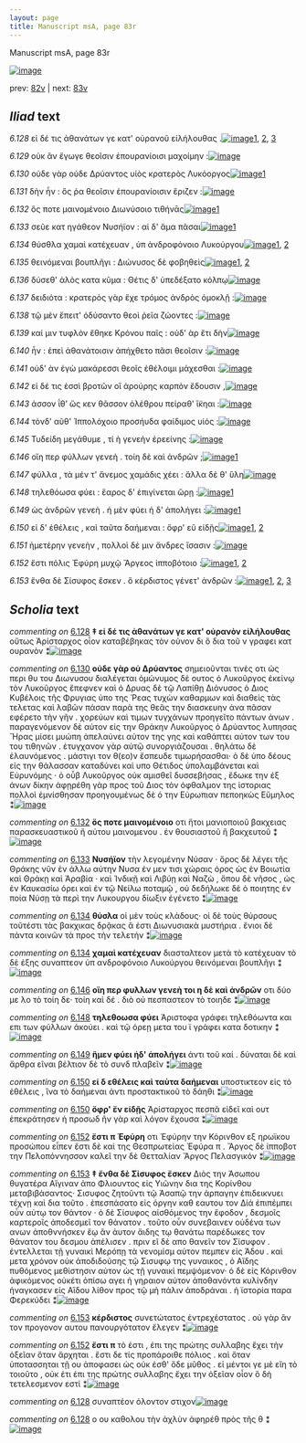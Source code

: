```yaml
---
layout: page
title: Manuscript msA, page 83r
---
```


Manuscript msA, page 83r

[![image](http://www.homermultitext.org/iipsrv?OBJ=IIP,1.0&FIF=/project/homer/pyramidal/deepzoom/hmt/vaimg/2017a/VA083RN_0084.tif&WID=100&CVT=JPEG)](http://www.homermultitext.org/ict2/?urn=urn:cite2:hmt:vaimg.2017a:VA083RN_0084)

prev:  [82v](../82v) | next:  [83v](../83v)

## *Iliad* text

*6.128* <a id="6.128"/> εἰ δέ τις ἀθανάτων γε κατ' οὐρανοῦ εἰλήλουθας .[![image](http://www.homermultitext.org/iipsrv?OBJ=IIP,1.0&FIF=/project/homer/pyramidal/deepzoom/hmt/vaimg/2017a/VA083RN_0084.tif&RGN=0.1672,0.2276,0.3794,0.0188&WID=1000&CVT=JPEG)](http://www.homermultitext.org/ict2/?urn=urn:cite2:hmt:vaimg.2017a:VA083RN_0084@0.1672,0.2276,0.3794,0.0188)[1](#msAint_6.170), [2](#msAil_6.285), [3](#msA_6.36)

*6.129* <a id="6.129"/> οὐκ ἂν ἔγωγε θεοῖσιν ἐπουρανίοισι μαχοίμην :[![image](http://www.homermultitext.org/iipsrv?OBJ=IIP,1.0&FIF=/project/homer/pyramidal/deepzoom/hmt/vaimg/2017a/VA083RN_0084.tif&RGN=0.1652,0.2472,0.3794,0.021&WID=1000&CVT=JPEG)](http://www.homermultitext.org/ict2/?urn=urn:cite2:hmt:vaimg.2017a:VA083RN_0084@0.1652,0.2472,0.3794,0.021)

*6.130* <a id="6.130"/> οὐδε γὰρ οὐδε Δρύαντος υἱὸς κρατερὸς Λυκόοργος[![image](http://www.homermultitext.org/iipsrv?OBJ=IIP,1.0&FIF=/project/homer/pyramidal/deepzoom/hmt/vaimg/2017a/VA083RN_0084.tif&RGN=0.1612,0.2645,0.3794,0.021&WID=1000&CVT=JPEG)](http://www.homermultitext.org/ict2/?urn=urn:cite2:hmt:vaimg.2017a:VA083RN_0084@0.1612,0.2645,0.3794,0.021)[1](#msA_6.37)

*6.131* <a id="6.131"/> δὴν ἦν : ὅς ῥα θεοῖσιν ἐπουρανίοισιν ἔριζεν :[![image](http://www.homermultitext.org/iipsrv?OBJ=IIP,1.0&FIF=/project/homer/pyramidal/deepzoom/hmt/vaimg/2017a/VA083RN_0084.tif&RGN=0.1602,0.2832,0.3794,0.021&WID=1000&CVT=JPEG)](http://www.homermultitext.org/ict2/?urn=urn:cite2:hmt:vaimg.2017a:VA083RN_0084@0.1602,0.2832,0.3794,0.021)

*6.132* <a id="6.132"/> ὅς ποτε μαινομένοιο Διωνύσοιο τιθήνᾱς[![image](http://www.homermultitext.org/iipsrv?OBJ=IIP,1.0&FIF=/project/homer/pyramidal/deepzoom/hmt/vaimg/2017a/VA083RN_0084.tif&RGN=0.1562,0.3035,0.3363,0.021&WID=1000&CVT=JPEG)](http://www.homermultitext.org/ict2/?urn=urn:cite2:hmt:vaimg.2017a:VA083RN_0084@0.1562,0.3035,0.3363,0.021)[1](#msA_6.38)

*6.133* <a id="6.133"/> σεῦε κατ ηγάθεον Νυσήϊον : αἱ δ' ἅμα πᾶσαι[![image](http://www.homermultitext.org/iipsrv?OBJ=IIP,1.0&FIF=/project/homer/pyramidal/deepzoom/hmt/vaimg/2017a/VA083RN_0084.tif&RGN=0.1632,0.3186,0.3584,0.024&WID=1000&CVT=JPEG)](http://www.homermultitext.org/ict2/?urn=urn:cite2:hmt:vaimg.2017a:VA083RN_0084@0.1632,0.3186,0.3584,0.024)[1](#msA_6.39)

*6.134* <a id="6.134"/> θύσθλα χαμαὶ κατέχευαν , ὑπ ἀνδροφόνοιο Λυκούργου[![image](http://www.homermultitext.org/iipsrv?OBJ=IIP,1.0&FIF=/project/homer/pyramidal/deepzoom/hmt/vaimg/2017a/VA083RN_0084.tif&RGN=0.1632,0.3403,0.4034,0.024&WID=1000&CVT=JPEG)](http://www.homermultitext.org/ict2/?urn=urn:cite2:hmt:vaimg.2017a:VA083RN_0084@0.1632,0.3403,0.4034,0.024)[1](#msA_6.41), [2](#msA_6.40)

*6.135* <a id="6.135"/> θεινόμεναι βουπλῆγι : Διώνυσος δὲ φοβηθεὶς[![image](http://www.homermultitext.org/iipsrv?OBJ=IIP,1.0&FIF=/project/homer/pyramidal/deepzoom/hmt/vaimg/2017a/VA083RN_0084.tif&RGN=0.1592,0.3599,0.3614,0.024&WID=1000&CVT=JPEG)](http://www.homermultitext.org/ict2/?urn=urn:cite2:hmt:vaimg.2017a:VA083RN_0084@0.1592,0.3599,0.3614,0.024)[1](#msA_6.42), [2](#msAim_6.224)

*6.136* <a id="6.136"/> δύσεθ' ἁλὸς κατα κῦμα : Θέτις δ' ὑπεδέξατο κόλπῳ[![image](http://www.homermultitext.org/iipsrv?OBJ=IIP,1.0&FIF=/project/homer/pyramidal/deepzoom/hmt/vaimg/2017a/VA083RN_0084.tif&RGN=0.1642,0.3794,0.4084,0.024&WID=1000&CVT=JPEG)](http://www.homermultitext.org/ict2/?urn=urn:cite2:hmt:vaimg.2017a:VA083RN_0084@0.1642,0.3794,0.4084,0.024)

*6.137* <a id="6.137"/> δειδιότα : κρατερὸς γὰρ ἔχε τρόμος ἀνδρὸς ὁμοκλῇ :[![image](http://www.homermultitext.org/iipsrv?OBJ=IIP,1.0&FIF=/project/homer/pyramidal/deepzoom/hmt/vaimg/2017a/VA083RN_0084.tif&RGN=0.1632,0.3974,0.4084,0.024&WID=1000&CVT=JPEG)](http://www.homermultitext.org/ict2/?urn=urn:cite2:hmt:vaimg.2017a:VA083RN_0084@0.1632,0.3974,0.4084,0.024)

*6.138* <a id="6.138"/> τῷ μὲν ἔπειτ' ὀδύσαντο θεοὶ ῥεῖα ζώοντες :[![image](http://www.homermultitext.org/iipsrv?OBJ=IIP,1.0&FIF=/project/homer/pyramidal/deepzoom/hmt/vaimg/2017a/VA083RN_0084.tif&RGN=0.1612,0.4177,0.3674,0.0218&WID=1000&CVT=JPEG)](http://www.homermultitext.org/ict2/?urn=urn:cite2:hmt:vaimg.2017a:VA083RN_0084@0.1612,0.4177,0.3674,0.0218)

*6.139* <a id="6.139"/> καί μιν τυφλὸν ἔθηκε Κρόνου παῖς : οὐδ' ὰρ ἔτι δὴν[![image](http://www.homermultitext.org/iipsrv?OBJ=IIP,1.0&FIF=/project/homer/pyramidal/deepzoom/hmt/vaimg/2017a/VA083RN_0084.tif&RGN=0.1612,0.438,0.4024,0.0218&WID=1000&CVT=JPEG)](http://www.homermultitext.org/ict2/?urn=urn:cite2:hmt:vaimg.2017a:VA083RN_0084@0.1612,0.438,0.4024,0.0218)

*6.140* <a id="6.140"/> ἦν : ἐπεὶ ἀθανάτοισιν ἀπήχθετο πᾶσι θεοῖσιν :[![image](http://www.homermultitext.org/iipsrv?OBJ=IIP,1.0&FIF=/project/homer/pyramidal/deepzoom/hmt/vaimg/2017a/VA083RN_0084.tif&RGN=0.1592,0.4576,0.3764,0.0218&WID=1000&CVT=JPEG)](http://www.homermultitext.org/ict2/?urn=urn:cite2:hmt:vaimg.2017a:VA083RN_0084@0.1592,0.4576,0.3764,0.0218)

*6.141* <a id="6.141"/> οὐδ' ὰν ἐγὼ μακάρεσσι θεοῖς ἐθέλοιμι μάχεσθαι :[![image](http://www.homermultitext.org/iipsrv?OBJ=IIP,1.0&FIF=/project/homer/pyramidal/deepzoom/hmt/vaimg/2017a/VA083RN_0084.tif&RGN=0.1612,0.4748,0.3764,0.0218&WID=1000&CVT=JPEG)](http://www.homermultitext.org/ict2/?urn=urn:cite2:hmt:vaimg.2017a:VA083RN_0084@0.1612,0.4748,0.3764,0.0218)

*6.142* <a id="6.142"/> εἰ δέ τις ἐσσὶ βροτῶν οἳ ἀρούρης καρπὸν ἔδουσιν ,[![image](http://www.homermultitext.org/iipsrv?OBJ=IIP,1.0&FIF=/project/homer/pyramidal/deepzoom/hmt/vaimg/2017a/VA083RN_0084.tif&RGN=0.1582,0.4944,0.3824,0.0218&WID=1000&CVT=JPEG)](http://www.homermultitext.org/ict2/?urn=urn:cite2:hmt:vaimg.2017a:VA083RN_0084@0.1582,0.4944,0.3824,0.0218)

*6.143* <a id="6.143"/> άσσον ΐθ’ ὥς κεν θᾶσσον ὀλέθρου πείραθ' ἵ̈κηαι :[![image](http://www.homermultitext.org/iipsrv?OBJ=IIP,1.0&FIF=/project/homer/pyramidal/deepzoom/hmt/vaimg/2017a/VA083RN_0084.tif&RGN=0.1572,0.5131,0.3824,0.0218&WID=1000&CVT=JPEG)](http://www.homermultitext.org/ict2/?urn=urn:cite2:hmt:vaimg.2017a:VA083RN_0084@0.1572,0.5131,0.3824,0.0218)

*6.144* <a id="6.144"/> τὸνδ' αῦθ' Ἱππολόχοιο προσήυδα φαίδιμος υἱός :[![image](http://www.homermultitext.org/iipsrv?OBJ=IIP,1.0&FIF=/project/homer/pyramidal/deepzoom/hmt/vaimg/2017a/VA083RN_0084.tif&RGN=0.1582,0.5304,0.4024,0.0218&WID=1000&CVT=JPEG)](http://www.homermultitext.org/ict2/?urn=urn:cite2:hmt:vaimg.2017a:VA083RN_0084@0.1582,0.5304,0.4024,0.0218)

*6.145* <a id="6.145"/> Τυδείδη μεγάθυμε , τί ὴ γενεὴν ἐρεείνης :[![image](http://www.homermultitext.org/iipsrv?OBJ=IIP,1.0&FIF=/project/homer/pyramidal/deepzoom/hmt/vaimg/2017a/VA083RN_0084.tif&RGN=0.1592,0.55,0.3534,0.0218&WID=1000&CVT=JPEG)](http://www.homermultitext.org/ict2/?urn=urn:cite2:hmt:vaimg.2017a:VA083RN_0084@0.1592,0.55,0.3534,0.0218)

*6.146* <a id="6.146"/> οἵη περ φύλλων γενεὴ . τοίη δὲ καὶ ἀνδρῶν ;[![image](http://www.homermultitext.org/iipsrv?OBJ=IIP,1.0&FIF=/project/homer/pyramidal/deepzoom/hmt/vaimg/2017a/VA083RN_0084.tif&RGN=0.1602,0.5665,0.3704,0.0218&WID=1000&CVT=JPEG)](http://www.homermultitext.org/ict2/?urn=urn:cite2:hmt:vaimg.2017a:VA083RN_0084@0.1602,0.5665,0.3704,0.0218)[1](#msA_6.43)

*6.147* <a id="6.147"/> φύλλα , τὰ μέν τ' ἄνεμος χαμάδις χέει : ἄλλα δέ θ' ὕλη[![image](http://www.homermultitext.org/iipsrv?OBJ=IIP,1.0&FIF=/project/homer/pyramidal/deepzoom/hmt/vaimg/2017a/VA083RN_0084.tif&RGN=0.1632,0.5883,0.4044,0.0218&WID=1000&CVT=JPEG)](http://www.homermultitext.org/ict2/?urn=urn:cite2:hmt:vaimg.2017a:VA083RN_0084@0.1632,0.5883,0.4044,0.0218)

*6.148* <a id="6.148"/> τηλεθόωσα φύει : ἔαρος δ' ἐπιγίνεται ὥρῃ :[![image](http://www.homermultitext.org/iipsrv?OBJ=IIP,1.0&FIF=/project/homer/pyramidal/deepzoom/hmt/vaimg/2017a/VA083RN_0084.tif&RGN=0.1622,0.6086,0.3504,0.0218&WID=1000&CVT=JPEG)](http://www.homermultitext.org/ict2/?urn=urn:cite2:hmt:vaimg.2017a:VA083RN_0084@0.1622,0.6086,0.3504,0.0218)[1](#msA_6.44)

*6.149* <a id="6.149"/> ὡς ἀνδρῶν γενεὴ . ἠ μὲν φύει ἠ δ' ἀπολήγει :[![image](http://www.homermultitext.org/iipsrv?OBJ=IIP,1.0&FIF=/project/homer/pyramidal/deepzoom/hmt/vaimg/2017a/VA083RN_0084.tif&RGN=0.1632,0.6251,0.3584,0.0248&WID=1000&CVT=JPEG)](http://www.homermultitext.org/ict2/?urn=urn:cite2:hmt:vaimg.2017a:VA083RN_0084@0.1632,0.6251,0.3584,0.0248)[1](#msA_6.45)

*6.150* <a id="6.150"/> εἰ δ' ἐθέλεις , καὶ ταῦτα δαήμεναι : ὄφρ' εῦ εἰδῇς[![image](http://www.homermultitext.org/iipsrv?OBJ=IIP,1.0&FIF=/project/homer/pyramidal/deepzoom/hmt/vaimg/2017a/VA083RN_0084.tif&RGN=0.1632,0.6424,0.3854,0.0248&WID=1000&CVT=JPEG)](http://www.homermultitext.org/ict2/?urn=urn:cite2:hmt:vaimg.2017a:VA083RN_0084@0.1632,0.6424,0.3854,0.0248)[1](#msA_6.46), [2](#msA_6.47)

*6.151* <a id="6.151"/> ἡμετέρην γενεὴν , πολλοὶ δέ μιν ἄνδρες ἴσασιν :[![image](http://www.homermultitext.org/iipsrv?OBJ=IIP,1.0&FIF=/project/homer/pyramidal/deepzoom/hmt/vaimg/2017a/VA083RN_0084.tif&RGN=0.1652,0.6619,0.3854,0.0248&WID=1000&CVT=JPEG)](http://www.homermultitext.org/ict2/?urn=urn:cite2:hmt:vaimg.2017a:VA083RN_0084@0.1652,0.6619,0.3854,0.0248)

*6.152* <a id="6.152"/> ἔστι πόλις Ἐφύρη μυχῷ Ἄργεος ἱπποβότοιο :[![image](http://www.homermultitext.org/iipsrv?OBJ=IIP,1.0&FIF=/project/homer/pyramidal/deepzoom/hmt/vaimg/2017a/VA083RN_0084.tif&RGN=0.1632,0.6807,0.3584,0.0248&WID=1000&CVT=JPEG)](http://www.homermultitext.org/ict2/?urn=urn:cite2:hmt:vaimg.2017a:VA083RN_0084@0.1632,0.6807,0.3584,0.0248)[1](#msA_6.48), [2](#msA_6.52)

*6.153* <a id="6.153"/> ἔνθα δὲ Σίσυφος ἔσκεν . ὃ κέρδιστος γένετ' ἀνδρῶν :[![image](http://www.homermultitext.org/iipsrv?OBJ=IIP,1.0&FIF=/project/homer/pyramidal/deepzoom/hmt/vaimg/2017a/VA083RN_0084.tif&RGN=0.1642,0.7002,0.4044,0.0248&WID=1000&CVT=JPEG)](http://www.homermultitext.org/ict2/?urn=urn:cite2:hmt:vaimg.2017a:VA083RN_0084@0.1642,0.7002,0.4044,0.0248)[1](#msA_6.51), [2](#msA_6.50), [3](#msA_6.49)

## *Scholia* text

*commenting on* [6.128](#6.128)  <a id="msA_6.36"/> **‡ εἰ δέ τις ἀθανάτων γε κατ' οὐρανὸν εἰλήλουθας** οὕτως Ἀρίσταρχος οἷον καταβέβηκας τὸν οὐνον δι ὃ δια τοῦ ν γραφει κατ ουρανὸν ⁑[![image](http://www.homermultitext.org/iipsrv?OBJ=IIP,1.0&FIF=/project/homer/pyramidal/deepzoom/hmt/vaimg/2017a/VA083RN_0084.tif&RGN=0.15659543,0.11327801,0.61403832,0.03319502&WID=1000&CVT=JPEG)](http://www.homermultitext.org/ict2/?urn=urn:cite2:hmt:vaimg.2017a:VA083RN_0084@0.15659543,0.11327801,0.61403832,0.03319502)

*commenting on* [6.130](#6.130)  <a id="msA_6.37"/> **οὐδε γὰρ οὐ Δρύαντος** σημειοῦνται τινὲς οτι ὡς περι θυ του Διωνυσου διαλέγεται ὁμώνυμος δὲ ουτος ὁ Λυκοῦργος ἐκείνῳ τὸν Λυκοῦργος ἔπεφνεν καὶ ὀ Δρυας δὲ τῷ Λαπίθῃ Διόνυσος ὁ Διος Κυβέλοις τῆς Φρυγιας ὑπο της Ῥεας τυχὼν καθαρμων καὶ διαθεὶς τὰς τελετας καὶ λαβῶν πάσαν παρὰ της θεᾶς την διασκευην ἀνα πᾶσαν εφέρετο τὴν γῆν . χορεύων καὶ τιμων τυγχάνων προηγεῖτο πάντων ἀνων . παραγενόμενον δὲ αὐτον εἰς την Θράκην Λυκοῦργος ὁ Δρύαντος λυπησας Ἥρας μίσει μυώπη ἀπελαύνει αὐτον της γης καὶ καθάπτει αὐτον των του του τιθηνῶν . ἐτυγχανον γὰρ αὐτῷ συνοργιάζουσαι . θηλάτω δὲ ἐλαυνόμενος . μάστιγι τον θ(εο)ν ἔσπευδε τιμωρήσασθαι· ὁ δὲ ὑπο δέους εἰς την θάλασσαν καταδύνει καὶ υπο Θέτιδος ὑπολαμβάνεται καὶ Εὐρυνόμης · ὁ οὖβ Λυκοῦργος οὐκ αμισθεῖ δυσσεβήσας , ἔδωκε την ἐξ ἀνων δίκην ἀφῃρέθη γὰρ προς τοῦ Διος τὸν ὀφθαλμον της ἱστοριας πολλοὶ ἐμνίσθησαν προηγουμένως δὲ ὁ την Εὐρωπιαν πεποηκὼς Εὔμηλος ⁑[![image](http://www.homermultitext.org/iipsrv?OBJ=IIP,1.0&FIF=/project/homer/pyramidal/deepzoom/hmt/vaimg/2017a/VA083RN_0084.tif&RGN=0.15549005,0.12987552,0.61790715,0.10373444&WID=1000&CVT=JPEG)](http://www.homermultitext.org/ict2/?urn=urn:cite2:hmt:vaimg.2017a:VA083RN_0084@0.15549005,0.12987552,0.61790715,0.10373444)

*commenting on* [6.132](#6.132)  <a id="msA_6.38"/> **ὅς ποτε μαινομένοιο** οτι ἥτοι μανιοποιοῦ βακχειας παρασκευαστικοῦ ἢ αὐτου μαινομενου . ἐν θουσιαστοῦ ἢ βακχευτοῦ ⁑[![image](http://www.homermultitext.org/iipsrv?OBJ=IIP,1.0&FIF=/project/homer/pyramidal/deepzoom/hmt/vaimg/2017a/VA083RN_0084.tif&RGN=0.56245394,0.23278008,0.20781135,0.04785615&WID=1000&CVT=JPEG)](http://www.homermultitext.org/ict2/?urn=urn:cite2:hmt:vaimg.2017a:VA083RN_0084@0.56245394,0.23278008,0.20781135,0.04785615)

*commenting on* [6.133](#6.133)  <a id="msA_6.39"/> **Νυσήϊον** τὴν λεγομένην Νύσαν · ὅρος δὲ λέγει τῆς Θράκης νῦν ἐν άλλω αὐτην Νυσα ἐν μεν τισι χώραις όρος ὡς ἐν Βοιωτία καὶ Θράκῃ καὶ Ἀραβία · καὶ Ἰνδικῇ καὶ Λιβύῃ καὶ Ναζὼ , ὅπου δὲ νῆσος , ὡς ἐν Καυκασίω όρει καὶ ἐν τῷ Νείλω ποταμῷ , οὐ δεδήλωκε δὲ ὁ ποιητης ἐν ποία Νύσῃ τὰ περὶ την Λυκουργου δίωξιν ἐγένετο ⁑[![image](http://www.homermultitext.org/iipsrv?OBJ=IIP,1.0&FIF=/project/homer/pyramidal/deepzoom/hmt/vaimg/2017a/VA083RN_0084.tif&RGN=0.55434783,0.27372061,0.21886514,0.10041494&WID=1000&CVT=JPEG)](http://www.homermultitext.org/ict2/?urn=urn:cite2:hmt:vaimg.2017a:VA083RN_0084@0.55434783,0.27372061,0.21886514,0.10041494)

*commenting on* [6.134](#6.134)  <a id="msA_6.40"/> **θύσλα** οἱ μὲν τοὺς κλάδους· οἱ δὲ τοὺς θύρσους τοῦτέστι τὰς βακχικας δρᾷκας ἅ ἐστι Διωνυσιακὰ μυστήρια . ἔνιοι δὲ πάντα κοινῶν τὰ προς τὴν τελετήν ⁑[![image](http://www.homermultitext.org/iipsrv?OBJ=IIP,1.0&FIF=/project/homer/pyramidal/deepzoom/hmt/vaimg/2017a/VA083RN_0084.tif&RGN=0.57092852,0.36030429,0.20965365,0.06085754&WID=1000&CVT=JPEG)](http://www.homermultitext.org/ict2/?urn=urn:cite2:hmt:vaimg.2017a:VA083RN_0084@0.57092852,0.36030429,0.20965365,0.06085754)

*commenting on* [6.134](#6.134)  <a id="msA_6.41"/> **χαμαὶ κατέχευαν** διασταλτεον μετὰ τὸ κατέχευαν τὸ δὲ ἑξης συναπτεον ὑπ ανδροφόνοιο Λυκούργου θεινόμεναι βουπλῆγι ⁑[![image](http://www.homermultitext.org/iipsrv?OBJ=IIP,1.0&FIF=/project/homer/pyramidal/deepzoom/hmt/vaimg/2017a/VA083RN_0084.tif&RGN=0.56319086,0.41452282,0.22660280,0.04287690&WID=1000&CVT=JPEG)](http://www.homermultitext.org/ict2/?urn=urn:cite2:hmt:vaimg.2017a:VA083RN_0084@0.56319086,0.41452282,0.22660280,0.04287690)

*commenting on* [6.146](#6.146)  <a id="msA_6.43"/> **οἵη περ φυλλων γενεὴ τοι η δὲ καὶ ἀνδρῶν** οτι δύο με λο τὸ τοίη δε· τοίη καὶ δέ . διὸ οὐ πεσπαστεον τὸ τοιηδε ⁑[![image](http://www.homermultitext.org/iipsrv?OBJ=IIP,1.0&FIF=/project/homer/pyramidal/deepzoom/hmt/vaimg/2017a/VA083RN_0084.tif&RGN=0.56319086,0.50719225,0.21886514,0.03706777&WID=1000&CVT=JPEG)](http://www.homermultitext.org/ict2/?urn=urn:cite2:hmt:vaimg.2017a:VA083RN_0084@0.56319086,0.50719225,0.21886514,0.03706777)

*commenting on* [6.148](#6.148)  <a id="msA_6.44"/> **τηλεθοωσα φύει** Ἀριστοφα γράφει τηλεθόωντα και επι των φύλλων ἀκούει . καὶ τῷ όρεῃ μετα του ϊ γράφει κατα δοτικην ⁑[![image](http://www.homermultitext.org/iipsrv?OBJ=IIP,1.0&FIF=/project/homer/pyramidal/deepzoom/hmt/vaimg/2017a/VA083RN_0084.tif&RGN=0.56098010,0.53236515,0.21997052,0.03430152&WID=1000&CVT=JPEG)](http://www.homermultitext.org/ict2/?urn=urn:cite2:hmt:vaimg.2017a:VA083RN_0084@0.56098010,0.53236515,0.21997052,0.03430152)

*commenting on* [6.149](#6.149)  <a id="msA_6.45"/> **ἣμεν φύει ἡδ' ἁπολήγει** ἀντι τοῦ καί . δύναται δὲ καὶ ἄρθρα εῖναι βέλτιον δὲ τὸ συνδ πλαβεῖν ⁑[![image](http://www.homermultitext.org/iipsrv?OBJ=IIP,1.0&FIF=/project/homer/pyramidal/deepzoom/hmt/vaimg/2017a/VA083RN_0084.tif&RGN=0.56098010,0.56168741,0.24392041,0.02987552&WID=1000&CVT=JPEG)](http://www.homermultitext.org/ict2/?urn=urn:cite2:hmt:vaimg.2017a:VA083RN_0084@0.56098010,0.56168741,0.24392041,0.02987552)

*commenting on* [6.150](#6.150)  <a id="msA_6.46"/> **εἰ δ εθέλεις καὶ ταὺτα δαήμεναι** υποστικτεον εἰς τὸ ἐθέλεις , ἵνα τὸ δαήμεναι ἀντι προστακτικοῦ τὸ δάηθι ⁑[![image](http://www.homermultitext.org/iipsrv?OBJ=IIP,1.0&FIF=/project/homer/pyramidal/deepzoom/hmt/vaimg/2017a/VA083RN_0084.tif&RGN=0.56871776,0.58824343,0.21591746,0.04149378&WID=1000&CVT=JPEG)](http://www.homermultitext.org/ict2/?urn=urn:cite2:hmt:vaimg.2017a:VA083RN_0084@0.56871776,0.58824343,0.21591746,0.04149378)

*commenting on* [6.150](#6.150)  <a id="msA_6.47"/> **ὄφρ' ἔν εἰδῇς** Ἀρίσταρχος πεσπᾶ εἰδεῖ καὶ ουτ ἐπεκράτησεν ἡ προσωδ ἢν γὰρ καὶ λόγον ἔχουσα ⁑[![image](http://www.homermultitext.org/iipsrv?OBJ=IIP,1.0&FIF=/project/homer/pyramidal/deepzoom/hmt/vaimg/2017a/VA083RN_0084.tif&RGN=0.56577008,0.62171508,0.21591746,0.05311203&WID=1000&CVT=JPEG)](http://www.homermultitext.org/ict2/?urn=urn:cite2:hmt:vaimg.2017a:VA083RN_0084@0.56577008,0.62171508,0.21591746,0.05311203)

*commenting on* [6.152](#6.152)  <a id="msA_6.48"/> **ἔστι π Ἐφύρη** οτι Ἐφύρην την Κόρινθον εξ ηρωϊκου προσώπου εἶπεν ἔστι δὲ καὶ της Θεσπρωτείας Ἐφύρα π . Ἄργος δὲ ἱπποβοτ την Πελοπόννησσον καλεῖ την δὲ Θετταλίαν Ἄργος Πελασγικόν ⁑[![image](http://www.homermultitext.org/iipsrv?OBJ=IIP,1.0&FIF=/project/homer/pyramidal/deepzoom/hmt/vaimg/2017a/VA083RN_0084.tif&RGN=0.57056006,0.65242047,0.21370671,0.07358230&WID=1000&CVT=JPEG)](http://www.homermultitext.org/ict2/?urn=urn:cite2:hmt:vaimg.2017a:VA083RN_0084@0.57056006,0.65242047,0.21370671,0.07358230)

*commenting on* [6.153](#6.153)  <a id="msA_6.49"/> **‡ ἔνθα δὲ Σίσυφος ἔσκεν** Διὸς την Ἀσωπου θυγατέρα Αἴγιναν ἀπο Φλιουντος εἰς Υιῶνην δια της Κορίνθου μεταβιβάσαντος· Σισυφος ζητοῦντι τῷ Ἀσαπῷ την ἁρπαγην ἐπιδεικνυει τέχνῃ καὶ δια τοῦτο . ἐπεσπάσατο εἰς ὀργην καθ εαυτου τον Δίά ἐπιπέμπει οὖν αὐτῳ τον θάντον · ὁ δὲ Σίσυφος αἰσθόμενος την ἔφοδον , δεσμοῖς καρτεροῖς ἀποδεσμεῖ τον θάνατον . τοῦτο οὖν συνεβαινεν οὐδένα των ανων ἀποθννήσκεν ἕῳ ἂν ἀυτον ἄιδης τῳ θανάτω παρέδωκες τον θάνατον του δεσμου ἀπέλισεν . πριν εῖ δὲ απο θανεῖν τον Σίσυφον . ἐντελλεται τῇ γυναικὶ Μερόπῃ τὰ νενομίσμ αὐτον πεμπεν εἰς Άδου . καὶ μετα χρόνον οὐκ ἀποδιδούσης τῷ Σισυφῳ της γυναικος , ὁ Αἵδης πυθόμενος μεθίστησιν αὐτον ὡς τῇ γυναικὶ πεμψόμενον· ὁ δὲ εἰς Κόρινθον ἀφικόμενος οὐκέτι ὀπίσω αγει ἠ γηραιον αὐτον ἀποθανόντα κυλίνδην ἡναγκασεν εἰς Αἵδου λίθον προς τῷ μὴ πάλιν ἀποδράναι . ἡ ϊστορία παρα Φερεκύδει ⁑[![image](http://www.homermultitext.org/iipsrv?OBJ=IIP,1.0&FIF=/project/homer/pyramidal/deepzoom/hmt/vaimg/2017a/VA083RN_0084.tif&RGN=0.15512159,0.72254495,0.64056743,0.08755187&WID=1000&CVT=JPEG)](http://www.homermultitext.org/ict2/?urn=urn:cite2:hmt:vaimg.2017a:VA083RN_0084@0.15512159,0.72254495,0.64056743,0.08755187)

*commenting on* [6.153](#6.153)  <a id="msA_6.51"/> **κέρδιστος** συνετώτατος ἐντρεχέστατος . οὐ γὰρ ἂν τον προγονον αυτου πανουργότατον ἔλεγεν ⁑[![image](http://www.homermultitext.org/iipsrv?OBJ=IIP,1.0&FIF=/project/homer/pyramidal/deepzoom/hmt/vaimg/2017a/VA083RN_0084.tif&RGN=0.35132646,0.80843707,0.42225497,0.01452282&WID=1000&CVT=JPEG)](http://www.homermultitext.org/ict2/?urn=urn:cite2:hmt:vaimg.2017a:VA083RN_0084@0.35132646,0.80843707,0.42225497,0.01452282)

*commenting on* [6.152](#6.152)  <a id="msA_6.52"/> **ἔστι π** τὸ ἐστι , ἐπι της πρώτης συλλαβης ἔχει τὴν ὀξεῖαν ὅταν ἄρχηται . ἔστι δε τίς προπάροιθε πόλιος . καὶ ὅταν ὑποτασσηται τῇ ου ἀποφασει ὡς οὐκ έσθ' ὅδε μῦθος . εἰ μέντοι γε μὲ εἴη τὸ τοιοῦτο , οὐκ έτι ἐπι της πρώτης συλλαβης ἔχει την ὀξεῖαν οἷον ὃ δὴ τετελεσμενον εστί ⁑[![image](http://www.homermultitext.org/iipsrv?OBJ=IIP,1.0&FIF=/project/homer/pyramidal/deepzoom/hmt/vaimg/2017a/VA083RN_0084.tif&RGN=0.15456890,0.81839557,0.63227708,0.04232365&WID=1000&CVT=JPEG)](http://www.homermultitext.org/ict2/?urn=urn:cite2:hmt:vaimg.2017a:VA083RN_0084@0.15456890,0.81839557,0.63227708,0.04232365)

*commenting on* [6.128](#6.128)  <a id="msAil_6.285.comment"/> συναπτέον όλοντον στιχον[![image](http://www.homermultitext.org/iipsrv?OBJ=IIP,1.0&FIF=/project/homer/pyramidal/deepzoom/hmt/vaimg/2017a/VA083RN_0084.tif&RGN=0.21444363,0.22323651,0.09156227,0.00968188&WID=1000&CVT=JPEG)](http://www.homermultitext.org/ict2/?urn=urn:cite2:hmt:vaimg.2017a:VA083RN_0084@0.21444363,0.22323651,0.09156227,0.00968188)

*commenting on* [6.128](#6.128)  <a id="msAint_6.170.comment"/> o ου καθολου τὴν ἀχλὺν ἀφηρέθ πρὸς τῆς θ ⁑[![image](http://www.homermultitext.org/iipsrv?OBJ=IIP,1.0&FIF=/project/homer/pyramidal/deepzoom/hmt/vaimg/2017a/VA083RN_0255.tif&RGN=0.096,0.2192,0.07,0.0375&WID=1000&CVT=JPEG)](http://www.homermultitext.org/ict2/?urn=urn:cite2:hmt:vaimg.2017a:VA083RN_0255@0.096,0.2192,0.07,0.0375)